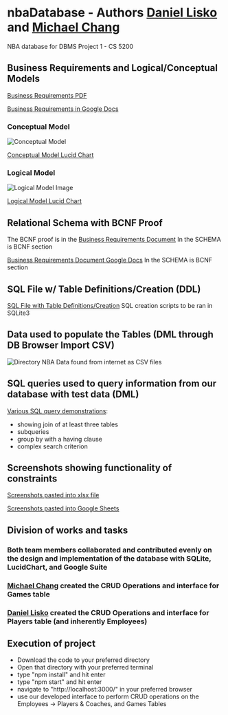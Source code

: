 # nbaDatabase - Authors [Daniel Lisko](https://github.com/djlisko01) and [Michael Chang](https://github.com/michaelchang106)

NBA database for DBMS Project 1 - CS 5200

## Business Requirements and Logical/Conceptual Models

[Business Requirements PDF](./models_and_bus_reqs/Business_Requirements_and_Models_and_BCNF.pdf)

[Business Requirements in Google Docs](https://docs.google.com/document/d/13wTtEmC-XXSWzubHSJDg0rDB8sXb62t-KJJM-X4vpMg/edit?usp=sharing)

### Conceptual Model

![Conceptual Model](./models_and_bus_reqs/NBA2021-2022_Conceptual_Model_CS5200.png)

[Conceptual Model Lucid Chart](https://lucid.app/lucidchart/728904b6-3eac-41ee-9c80-cc89d811dc4c/edit?viewport_loc=-449%2C-71%2C3131%2C1496%2C0_0&invitationId=inv_bc674f57-3cb0-483b-8c06-247711741271)

### Logical Model

![Logical Model Image](./models_and_bus_reqs/NBA2021-2022_Logical_Model_CS5200.png)

[Logical Model Lucid Chart](https://lucid.app/lucidchart/f8b731fe-7480-4e96-b786-84ca747ef028/edit?viewport_loc=-303%2C16%2C2219%2C1012%2C0_0&invitationId=inv_b1efe1a2-5c17-497c-80c0-568e9ae0d801)

## Relational Schema with BCNF Proof

The BCNF proof is in the [Business Requirements Document](./models_and_bus_reqs/Business_Requirements_and_Models_and_BCNF.pdf)
In the SCHEMA is BCNF section

[Business Requirements Document Google Docs](https://docs.google.com/document/d/13wTtEmC-XXSWzubHSJDg0rDB8sXb62t-KJJM-X4vpMg/edit?usp=sharing)
In the SCHEMA is BCNF section

## SQL File w/ Table Definitions/Creation (DDL)

[SQL File with Table Definitions/Creation](./database/nba-database.sql)
SQL creation scripts to be ran in SQLite3

## Data used to populate the Tables (DML through DB Browser Import CSV)

![Directory NBA Data found from internet as CSV files](./data)

## SQL queries used to query information from our database with test data (DML)

[Various SQL query demonstrations](./database/sql_queries.sql):

- showing join of at least three tables
- subqueries
- group by with a having clause
- complex search criterion

## Screenshots showing functionality of constraints

[Screenshots pasted into xlsx file](./database/Constraint_Screen_Shots.xlsx)

[Screenshots pasted into Google Sheets](https://docs.google.com/spreadsheets/d/1euBu5pVi-Z4aii9Y-7CNDByd4slmUOYCvw8Q6XpOylI/edit?usp=sharing)

## Division of works and tasks

### Both team members collaborated and contributed evenly on the design and implementation of the database with SQLite, LucidChart, and Google Suite

### [Michael Chang](https://github.com/michaelchang106) created the CRUD Operations and interface for Games table

### [Daniel Lisko](https://github.com/djlisko01) created the CRUD Operations and interface for Players table (and inherently Employees)

## Execution of project

- Download the code to your preferred directory
- Open that directory with your preferred terminal
- type "npm install" and hit enter
- type "npm start" and hit enter
- navigate to "http://localhost:3000/" in your preferred browser
- use our developed interface to perform CRUD operations on the Employees -> Players & Coaches, and Games Tables
